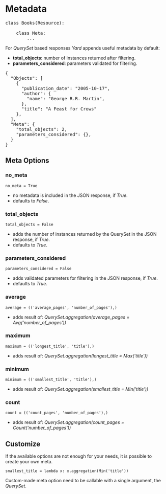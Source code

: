 # Metadata

<pre>
class Books(Resource):

    class Meta:
        ...
</pre>

For *QuerySet* based responses *Yard* appends useful metadata by default:

- **total_objects**: number of instances returned after filtering.
- **parameters_considered**: parameters validated for filtering.

<pre>
{
  "Objects": [
    {
      "publication_date": "2005-10-17", 
      "author": {
        "name": "George R.R. Martin", 
      }, 
      "title": "A Feast for Crows"
    }, 
  ], 
  "Meta": {
    "total_objects": 2, 
    "parameters_considered": {}, 
  }
}
</pre>


## Meta Options

### no_meta

    no_meta = True

- no metadata is included in the JSON response, if *True*.
- defaults to *False*.

### total_objects

    total_objects = False

- adds the number of instances returned by the QuerySet in the JSON response, if *True*.
- defaults to *True*.

### parameters_considered

    parameters_considered = False

- adds validated parameters for filtering in the JSON response, if *True*. 
- defaults to *True*.

### average

    average = (('average_pages', 'number_of_pages'),)
    
- adds result of: *QuerySet.aggregation(average_pages = Avg('number_of_pages'))*

### maximum

    maximum = (('longest_title', 'title'),)
    
- adds result of: *QuerySet.aggregation(longest_title = Max('title'))*

### minimum

    minimum = (('smallest_title', 'title'),)
    
- adds result of: *QuerySet.aggregation(smallest_title = Min('title'))*
    
### count

    count = (('count_pages', 'number_of_pages'),)

- adds result of: *QuerySet.aggregation(count_pages = Count('number_of_pages'))*


## Customize

If the available options are not enough for your needs, it is possible to create your own meta.

    smallest_title = lambda x: x.aggregation(Min('title'))
    
Custom-made meta option need to be callable with a single argument, the *QuerySet*.
    